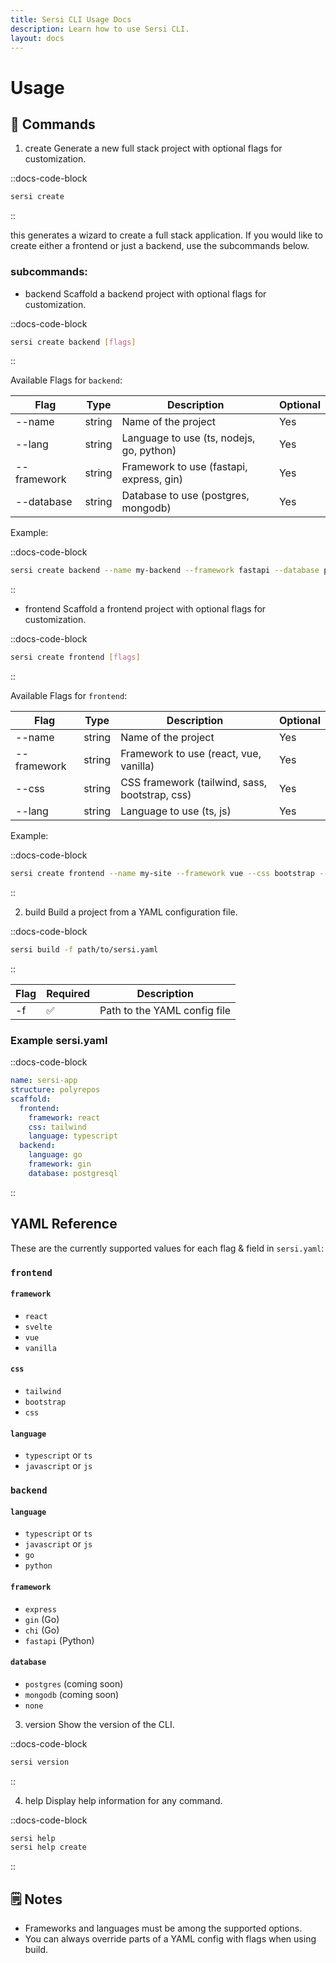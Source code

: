 ```yaml
---
title: Sersi CLI Usage Docs
description: Learn how to use Sersi CLI.
layout: docs
---
```


# Usage

## 🚀 Commands

1. create
   Generate a new full stack project with optional flags for customization.

::docs-code-block

```bash
sersi create
```

::

this generates a wizard to create a full stack application. If you would like to create either a frontend or just a backend, use the subcommands below.

### subcommands:

- backend
  Scaffold a backend project with optional flags for customization.

::docs-code-block

```bash
sersi create backend [flags]
```

::

Available Flags for `backend`:

| Flag        | Type   | Description                              | Optional |
| ----------- | ------ | ---------------------------------------- | -------- |
| --name      | string | Name of the project                      | Yes      |
| --lang      | string | Language to use (ts, nodejs, go, python) | Yes      |
| --framework | string | Framework to use (fastapi, express, gin) | Yes      |
| --database  | string | Database to use (postgres, mongodb)      | Yes      |

Example:

::docs-code-block

```bash
sersi create backend --name my-backend --framework fastapi --database postgresql --lang py
```

::

- frontend
  Scaffold a frontend project with optional flags for customization.

::docs-code-block

```bash
sersi create frontend [flags]
```

::

Available Flags for `frontend`:

| Flag        | Type   | Description                                    | Optional |
| ----------- | ------ | ---------------------------------------------- | -------- |
| --name      | string | Name of the project                            | Yes      |
| --framework | string | Framework to use (react, vue, vanilla)         | Yes      |
| --css       | string | CSS framework (tailwind, sass, bootstrap, css) | Yes      |
| --lang      | string | Language to use (ts, js)                       | Yes      |

Example:

::docs-code-block

```bash
sersi create frontend --name my-site --framework vue --css bootstrap --lang js
```

::

2. build
   Build a project from a YAML configuration file.

::docs-code-block

```bash
sersi build -f path/to/sersi.yaml
```

::

| Flag | Required | Description                  |
| ---- | -------- | ---------------------------- |
| -f   | ✅       | Path to the YAML config file |

### Example sersi.yaml

::docs-code-block

```yaml
name: sersi-app
structure: polyrepos
scaffold:
  frontend:
    framework: react
    css: tailwind
    language: typescript
  backend:
    language: go
    framework: gin
    database: postgresql
```

::

## YAML Reference

These are the currently supported values for each flag & field in `sersi.yaml`:

### `frontend`

#### `framework`

- `react`
- `svelte`
- `vue`
- `vanilla`

#### `css`

- `tailwind`
- `bootstrap`
- `css`

#### `language`

- `typescript` or `ts`
- `javascript` or `js`

### `backend`

#### `language`

- `typescript` or `ts`
- `javascript` or `js`
- `go`
- `python`

#### `framework`

- `express`
- `gin` (Go)
- `chi` (Go)
- `fastapi` (Python)

#### `database`

- `postgres` (coming soon)
- `mongodb` (coming soon)
- `none`

3. version
   Show the version of the CLI.

::docs-code-block

```bash
sersi version
```

::

4. help
   Display help information for any command.

::docs-code-block

```bash
sersi help
sersi help create
```

::

## 🗒 Notes

- Frameworks and languages must be among the supported options.
- You can always override parts of a YAML config with flags when using build.

